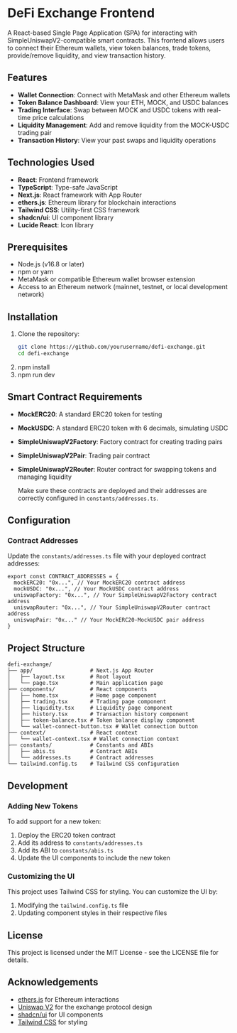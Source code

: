 # DeFi Exchange Frontend

A React-based Single Page Application (SPA) for interacting with SimpleUniswapV2-compatible smart contracts. This frontend allows users to connect their Ethereum wallets, view token balances, trade tokens, provide/remove liquidity, and view transaction history.

## Features

- **Wallet Connection**: Connect with MetaMask and other Ethereum wallets
- **Token Balance Dashboard**: View your ETH, MOCK, and USDC balances
- **Trading Interface**: Swap between MOCK and USDC tokens with real-time price calculations
- **Liquidity Management**: Add and remove liquidity from the MOCK-USDC trading pair
- **Transaction History**: View your past swaps and liquidity operations

## Technologies Used

- **React**: Frontend framework
- **TypeScript**: Type-safe JavaScript
- **Next.js**: React framework with App Router
- **ethers.js**: Ethereum library for blockchain interactions
- **Tailwind CSS**: Utility-first CSS framework
- **shadcn/ui**: UI component library
- **Lucide React**: Icon library

## Prerequisites

- Node.js (v16.8 or later)
- npm or yarn
- MetaMask or compatible Ethereum wallet browser extension
- Access to an Ethereum network (mainnet, testnet, or local development network)

## Installation

1. Clone the repository:
   ```bash
   git clone https://github.com/yourusername/defi-exchange.git
   cd defi-exchange

2. npm install
3. npm run dev

## Smart Contract Requirements

- **MockERC20**: A standard ERC20 token for testing
- **MockUSDC**: A standard ERC20 token with 6 decimals, simulating USDC
- **SimpleUniswapV2Factory**: Factory contract for creating trading pairs
- **SimpleUniswapV2Pair**: Trading pair contract
- **SimpleUniswapV2Router**: Router contract for swapping tokens and managing liquidity

  Make sure these contracts are deployed and their addresses are correctly configured in `constants/addresses.ts`.

## Configuration

### Contract Addresses

Update the `constants/addresses.ts` file with your deployed contract addresses:

```
export const CONTRACT_ADDRESSES = {
  mockERC20: "0x...", // Your MockERC20 contract address
  mockUSDC: "0x...", // Your MockUSDC contract address
  uniswapFactory: "0x...", // Your SimpleUniswapV2Factory contract address
  uniswapRouter: "0x...", // Your SimpleUniswapV2Router contract address
  uniswapPair: "0x..." // Your MockERC20-MockUSDC pair address
}
```

## Project Structure
```
defi-exchange/
├── app/                  # Next.js App Router
│   ├── layout.tsx        # Root layout
│   └── page.tsx          # Main application page
├── components/           # React components
│   ├── home.tsx          # Home page component
│   ├── trading.tsx       # Trading page component
│   ├── liquidity.tsx     # Liquidity page component
│   ├── history.tsx       # Transaction history component
│   ├── token-balance.tsx # Token balance display component
│   └── wallet-connect-button.tsx # Wallet connection button
├── context/              # React context
│   └── wallet-context.tsx # Wallet connection context
├── constants/            # Constants and ABIs
│   ├── abis.ts           # Contract ABIs
│   └── addresses.ts      # Contract addresses
└── tailwind.config.ts    # Tailwind CSS configuration
```
## Development

### Adding New Tokens

To add support for a new token:

1. Deploy the ERC20 token contract
2. Add its address to `constants/addresses.ts`
3. Add its ABI to `constants/abis.ts`
4. Update the UI components to include the new token


### Customizing the UI

This project uses Tailwind CSS for styling. You can customize the UI by:

1. Modifying the `tailwind.config.ts` file
2. Updating component styles in their respective files

## License

This project is licensed under the MIT License - see the LICENSE file for details.

## Acknowledgements

- [ethers.js](https://docs.ethers.org/v6/) for Ethereum interactions
- [Uniswap V2](https://uniswap.org/) for the exchange protocol design
- [shadcn/ui](https://ui.shadcn.com/) for UI components
- [Tailwind CSS](https://tailwindcss.com/) for styling